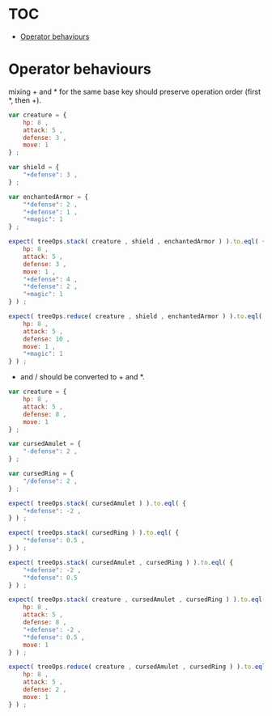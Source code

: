 # TOC
   - [Operator behaviours](#operator-behaviours)
<a name=""></a>
 
<a name="operator-behaviours"></a>
# Operator behaviours
mixing + and * for the same base key should preserve operation order (first *, then +).

```js
var creature = {
	hp: 8 ,
	attack: 5 ,
	defense: 3 ,
	move: 1
} ;

var shield = {
	"+defense": 3 ,
} ;

var enchantedArmor = {
	"*defense": 2 ,
	"+defense": 1 ,
	"+magic": 1
} ;

expect( treeOps.stack( creature , shield , enchantedArmor ) ).to.eql( {
	hp: 8 ,
	attack: 5 ,
	defense: 3 ,
	move: 1 ,
	"+defense": 4 ,
	"*defense": 2 ,
	"+magic": 1
} ) ;

expect( treeOps.reduce( creature , shield , enchantedArmor ) ).to.eql( {
	hp: 8 ,
	attack: 5 ,
	defense: 10 ,
	move: 1 ,
	"+magic": 1
} ) ;
```

- and / should be converted to + and *.

```js
var creature = {
	hp: 8 ,
	attack: 5 ,
	defense: 8 ,
	move: 1
} ;

var cursedAmulet = {
	"-defense": 2 ,
} ;

var cursedRing = {
	"/defense": 2 ,
} ;

expect( treeOps.stack( cursedAmulet ) ).to.eql( {
	"+defense": -2 ,
} ) ;

expect( treeOps.stack( cursedRing ) ).to.eql( {
	"*defense": 0.5 ,
} ) ;

expect( treeOps.stack( cursedAmulet , cursedRing ) ).to.eql( {
	"+defense": -2 ,
	"*defense": 0.5
} ) ;

expect( treeOps.stack( creature , cursedAmulet , cursedRing ) ).to.eql( {
	hp: 8 ,
	attack: 5 ,
	defense: 8 ,
	"+defense": -2 ,
	"*defense": 0.5 ,
	move: 1
} ) ;

expect( treeOps.reduce( creature , cursedAmulet , cursedRing ) ).to.eql( {
	hp: 8 ,
	attack: 5 ,
	defense: 2 ,
	move: 1
} ) ;
```

